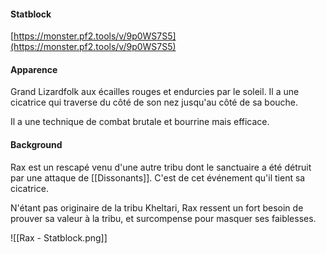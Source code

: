 #### Statblock
[https://monster.pf2.tools/v/9p0WS7S5](https://monster.pf2.tools/v/9p0WS7S5)
#### Apparence
Grand Lizardfolk aux écailles rouges et endurcies par le soleil. Il a une cicatrice qui traverse du côté de son nez jusqu'au côté de sa bouche.

Il a une technique de combat brutale et bourrine mais efficace.
#### Background
Rax est un rescapé venu d'une autre tribu dont le sanctuaire a été détruit par une attaque de [[Dissonants]]. C'est de cet événement qu'il tient sa cicatrice.

N'étant pas originaire de la tribu Kheltari, Rax ressent un fort besoin de prouver sa valeur à la tribu, et surcompense pour masquer ses faiblesses.

![[Rax - Statblock.png]]
